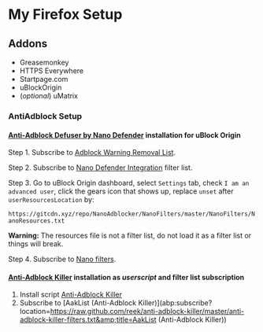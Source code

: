 # My Firefox Setup

## Addons
- Greasemonkey
- HTTPS Everywhere
- Startpage.com
- uBlockOrigin
- (*optional*) uMatrix

### AntiAdblock Setup

#### [Anti-Adblock Defuser by Nano Defender](https://jspenguin2017.github.io/uBlockProtector/) installation for uBlock Origin

   <p>Step 1. Subscribe to <a href="ubo://subscribe?location=https%3A%2F%2Feasylist-downloads.adblockplus.org%2Fantiadblockfilters.txt&amp;title=Adblock%20Warning%20Removal%20List">Adblock Warning Removal List</a>.</p>
   <p>Step 2. Subscribe to <a href="ubo://subscribe?location=https%3A%2F%2Fgitcdn.xyz%2Frepo%2FNanoAdblocker%2FNanoFilters%2Fmaster%2FNanoMirror%2FNanoDefender.txt&amp;title=Nano%20Defender%20Integration">Nano Defender Integration</a> filter list.</p>
   <p>Step 3. Go to uBlock Origin dashboard, select <code>Settings</code> tab, check <code>I am an advanced user</code>, click the gears icon that shows up, replace <code>unset</code> after <code>userResourcesLocation</code> by:</p>
        
   <p><code>https://gitcdn.xyz/repo/NanoAdblocker/NanoFilters/master/NanoFilters/NanoResources.txt</code></p></div>
        
   <p><strong>Warning:</strong> The resources file is not a filter list, do not load it as a filter list or things will break.</p>
   <p>Step 4. Subscribe to <a href="ubo://subscribe?location=https%3A%2F%2Fgitcdn.xyz%2Frepo%2FNanoAdblocker%2FNanoFilters%2Fmaster%2FNanoFilters%2FNanoBase.txt&amp;title=Nano%20filters">Nano filters</a>.</p>
        
#### [Anti-Adblock Killer](https://reek.github.io/anti-adblock-killer/) installation as *userscript* and filter list subscription

   1. Install script [Anti-Adblock Killer](https://raw.github.com/reek/anti-adblock-killer/master/anti-adblock-killer.user.js)
   2. Subscribe to [AakList (Anti-Adblock Killer)](abp:subscribe?location=https://raw.github.com/reek/anti-adblock-killer/master/anti-adblock-killer-filters.txt&amp;title=AakList \(Anti-Adblock Killer\))

